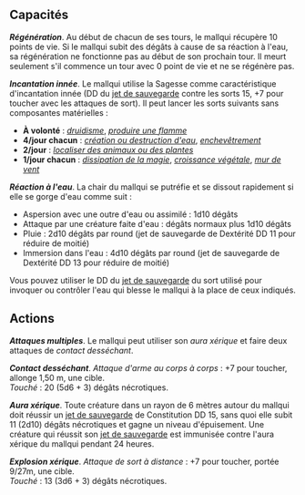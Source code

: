 ## Capacités
_**Régénération**_. Au début de chacun de ses tours, le mallqui récupère 10 points de vie. Si le mallqui subit des dégâts à cause de sa réaction à l'eau, sa régénération ne fonctionne pas au début de son prochain tour. Il meurt seulement s'il commence un tour avec 0 point de vie et ne se régénère pas.

_**Incantation innée**_. Le mallqui utilise la Sagesse comme caractéristique d'incantation innée (DD du [jet de sauvegarde](/utiliser-les-caracteristiques/#jets-de-sauvegarde) contre les sorts 15, +7 pour toucher avec les attaques de sort). Il peut lancer les sorts suivants sans composantes matérielles :
* **À volonté** : [_druidisme_](/grimoire/druidisme/), [_produire une flamme_](/grimoire/produire-une-flamme/)
* **4/jour chacun** : [_création ou destruction d'eau_](/grimoire/creation-ou-destruction-d-eau/), [_enchevêtrement_](/grimoire/enchevetrement/)
* **2/jour** : [_localiser des animaux ou des plantes_](/grimoire/localiser-des-animaux-ou-des-plantes/)
* **1/jour chacun** : [_dissipation de la magie_](/grimoire/dissipation-de-la-magie/), [_croissance végétale_](/grimoire/croissance-vegetale/), [_mur de vent_](/grimoire/mur-de-vent/)

_**Réaction à l'eau**_. La chair du mallqui se putréfie et se dissout rapidement si elle se gorge d'eau comme suit :
* Aspersion avec une outre d'eau ou assimilé : 1d10 dégâts
* Attaque par une créature faite d'eau : dégâts normaux plus 1d10 dégâts
* Pluie : 2d10 dégâts par round (jet de sauvegarde de Dextérité DD 11 pour réduire de moitié)
* Immersion dans l'eau : 4d10 dégâts par round (jet de sauvegarde de Dextérité DD 13 pour réduire de moitié)

Vous pouvez utiliser le DD du [jet de sauvegarde](/utiliser-les-caracteristiques/#jets-de-sauvegarde) du sort utilisé pour invoquer ou contrôler l'eau qui blesse le mallqui à la place de ceux indiqués.

## Actions
_**Attaques multiples**_. Le mallqui peut utiliser son _aura xérique_ et faire deux attaques de _contact desséchant_.

_**Contact desséchant**_. _Attaque d'arme au corps à corps_ : +7 pour toucher, allonge 1,50 m, une cible.  
_Touché_ : 20 (5d6 + 3) dégâts nécrotiques.

_**Aura xérique**_. Toute créature dans un rayon de 6 mètres autour du mallqui doit réussir un [jet de sauvegarde](/utiliser-les-caracteristiques/#jets-de-sauvegarde) de Constitution DD 15, sans quoi elle subit 11 (2d10) dégâts nécrotiques et gagne un niveau d'épuisement. Une créature qui réussit son [jet de sauvegarde](/utiliser-les-caracteristiques/#jets-de-sauvegarde) est immunisée contre l'aura xérique du mallqui pendant 24 heures.

_**Explosion xérique**_. _Attaque de sort à distance_ : +7 pour toucher, portée 9/27m, une cible.  
_Touché_ : 13 (3d6 + 3) dégâts nécrotiques.
